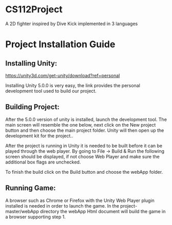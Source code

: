 # CS112Project
A 2D fighter inspired by Dive Kick implemented in 3 languages

# Project Installation Guide

## Installing Unity: 
https://unity3d.com/get-unity/download?ref=personal

Installing Unity 5.0.0 is very easy, the link provides the personal development tool used to build our project.

## Building Project:
After the 5.0.0 version of unity is installed, launch the development tool. The main screen will resemble the one below, next click on the New project button and then choose the main project folder. Unity will then open up the development kit for the project..

After the project is running in Unity it is needed to be built before it can be played through the web player. By going to File -> Build & Run the following screen should be displayed, if not choose Web Player and make sure the additional box flags are unchecked.


To finish the build click on the Build button and choose the webApp folder.

## Running Game:

A browser such as Chrome or Firefox with the Unity Web Player plugin installed is needed in order to launch the game.
In the project-master/webApp directory the webApp Html document will build the game in a browser supporting step 1.